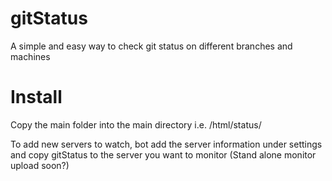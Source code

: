 # gitStatus
A simple and easy way to check git status on different branches and machines

# Install

Copy the main folder into the main directory i.e. /html/status/


To add new servers to watch, bot add the server information under settings and copy gitStatus to the server you want to monitor
(Stand alone monitor upload soon?)
